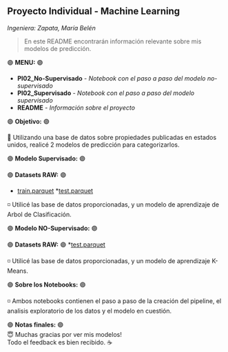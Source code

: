## Proyecto Individual - Machine Learning 
_Ingeniera: Zapata, María Belén_

> En este README encontrarán información relevante sobre mis modelos de predicción.

:purple_circle: **MENU:** :purple_circle:
* **PI02_No-Supervisado** - _Notebook con el paso a paso del modelo no-supervisado_
* **PI02_Supervisado** - _Notebook con el paso a paso del modelo supervisado_
* **README** - _Información sobre el proyecto_

:purple_circle: **Objetivo:** :purple_circle:

:small_blue_diamond: Utilizando una base de datos sobre propiedades publicadas en estados unidos, realicé 2 modelos de predicción para categorizarlos. 

:purple_circle: **Modelo Supervisado:** :purple_circle: 

:purple_circle: **Datasets RAW:** :purple_circle:
* [train.parquet](https://drive.google.com/file/d/1PEniLDqZVbbO5bafFyHDWBagLSYPEaL_/view?usp=share_link)
*[test.parquet](https://drive.google.com/file/d/1k_Phe1qPdf8nUIRBv35Blpv9GTF-G2lM/view?usp=share_link)

:white_medium_small_square: Utilicé las base de datos proporcionadas, y un modelo de aprendizaje de Arbol de Clasificación. 

:purple_circle: **Modelo NO-Supervisado:** :purple_circle: 

:purple_circle: **Datasets RAW:** :purple_circle:
*[test.parquet]()

:white_medium_small_square: Utilicé las base de datos proporcionadas, y un modelo de aprendizaje K-Means. 

:purple_circle: **Sobre los Notebooks:** :purple_circle: 

:white_medium_small_square: Ambos notebooks contienen el paso a paso de la creación del pipeline, el analisis exploratorio de los datos y el modelo en cuestión. 


:purple_circle: **Notas finales:** :purple_circle:<br>
:innocent: Muchas gracias por ver mis modelos! <br> 
Todo el feedback es bien recibido. :coffee: